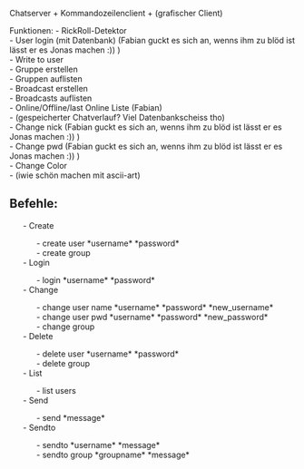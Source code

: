 Chatserver + Kommandozeilenclient + (grafischer Client)



Funktionen:
	- RickRoll-Detektor <br>
	- User login (mit Datenbank) (Fabian guckt es sich an, wenns ihm zu blöd ist lässt er es Jonas machen :)) )<br>
	- Write to user<br>
	- Gruppe erstellen<br>
	- Gruppen auflisten<br>
	- Broadcast erstellen<br>
	- Broadcasts auflisten<br>
	- Online/Offline/last Online Liste (Fabian)<br>
	- (gespeicherter Chatverlauf? Viel Datenbankscheiss tho)<br>
	- Change nick (Fabian guckt es sich an, wenns ihm zu blöd ist lässt er es Jonas machen :)) )<br>
	- Change pwd (Fabian guckt es sich an, wenns ihm zu blöd ist lässt er es Jonas machen :)) )<br>
	- Change Color<br>
	- (iwie schön machen mit ascii-art)<br>

<h2>Befehle:</h2><ul>
- Create<ul>
    - create user *username* *password*<br>
    - create group </ul>
- Login<ul>
    - login *username* *password*</ul>
- Change<ul>
    - change user name *username* *password* *new_username*<br>
    - change user pwd *username* *password* *new_password*<br>
    - change group</ul>
- Delete<ul>
    - delete user *username* *password*<br>
    - delete group</ul>
- List<ul>
    - list users</ul>
- Send<ul>
    - send *message*</ul>
- Sendto<ul>
    - sendto *username* *message*<br>
	- sendto group *groupname* *message*</ul>
	
